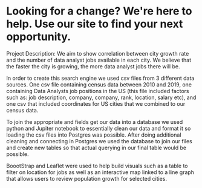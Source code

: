 # Looking for a change? We're here to help. Use our site to find your next opportunity.
Project Description:
We aim to show correlation between city growth rate and the number of data analyst jobs available in each city. We believe that the faster the city is growing, the more data analyst jobs there will be.

In order to create this search engine we used csv files from 3 different data sources.  One csv file containing census data between 2010 and 2019, one containing Data Analysts job positions in the US (this file included factors such as: job description, company, company, rank, location, salary etc), and one csv that included coordinates for US cities that we combined to our census data.

To join the appropriate and fields get our data into a database we used python and Jupiter notebook to essentially clean our data and format it so loading the csv files into Postgres was possible. After doing additional cleaning and connecting in Postgres we used the database to join our files and create new tables so that actual querying in our final table would be possible.

BoootStrap and Leaflet were used to help build visuals such as a table to filter on location for jobs as well as an interactive map linked to a line graph that allows users to review population growth for selected cities.  
